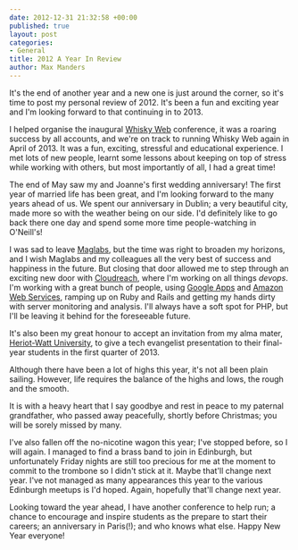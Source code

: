 ```yaml
--- 
date: 2012-12-31 21:32:58 +00:00
published: true
layout: post
categories: 
- General
title: 2012 A Year In Review
author: Max Manders
---
```

It's the end of another year and a new one is just around the corner, so it's time to post
my personal review of 2012.  It's been a fun and exciting year and I'm looking forward to
that continuing in to 2013.<!--more-->

I helped organise the inaugural [Whisky Web](http://whiskyweb.co.uk) conference, it was a
roaring success by all accounts, and we're on track to running Whisky Web again in April
of 2013.  It was a fun, exciting, stressful and educational experience.  I met lots of new
people, learnt some lessons about keeping on top of stress while working with others, but
most importantly of all, I had a great time!

The end of May saw my and Joanne's first wedding anniversary!  The first year of married
life has been great, and I'm looking forward to the many years ahead of us.  We spent our
anniversary in Dublin; a very beautiful city, made more so with the weather being on our
side.  I'd definitely like to go back there one day and spend some more time
people-watching in O'Neill's!

I was sad to leave [Maglabs](http://www.maglabs.net), but the time was right to broaden my
horizons, and I wish Maglabs and my colleagues all the very best of success and happiness
in the future.  But closing that door allowed me to step through an exciting new door with
[Cloudreach](http://www.cloudreach.co.uk), where I'm working on all things _devops_.  I'm
working with a great bunch of people, using [Google
Apps](http://www.google.com/apps/index1.html) and [Amazon Web
Services](http://aws.amazon.com), ramping up on Ruby and Rails and getting my hands dirty
with server monitoring and analysis.  I'll always have a soft spot for PHP, but I'll be
leaving it behind for the foreseeable future.

It's also been my great honour to accept an invitation from my alma mater, [Heriot-Watt
University](http://www.hw.ac.uk), to give a tech evangelist presentation to their
final-year students in the first quarter of 2013.

Although there have been a lot of highs this year, it's not all been plain sailing.
However, life requires the balance of the highs and lows, the rough and the smooth.

It is with a heavy heart that I say goodbye and rest in peace to my paternal grandfather,
who passed away peacefully, shortly before Christmas; you will be sorely missed by many.

I've also fallen off the no-nicotine wagon this year; I've stopped before, so I will
again.  I managed to find a brass band to join in Edinburgh, but unfortunately Friday
nights are still too precious for me at the moment to commit to the trombone so I didn't
stick at it.  Maybe that'll change next year.  I've not managed as many appearances this
year to the various Edinburgh meetups is I'd hoped.  Again, hopefully that'll change next
year.

Looking toward the year ahead, I have another conference to help run; a chance to
encourage and inspire students as the prepare to start their careers; an anniversary in
Paris(!); and who knows what else.  Happy New Year everyone!
